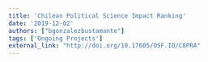 ```yaml
---
title: 'Chilean Political Science Impact Ranking'
date: '2019-12-02'
authors: ["bgonzalezbustamante"]
tags: ['Ongoing Projects']
external_link: "http://doi.org/10.17605/OSF.IO/C8PRA"
---
```

